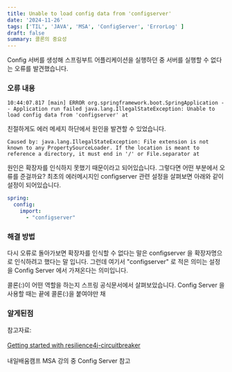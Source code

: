 ```yaml
---
title: Unable to load config data from 'configserver'
date: '2024-11-26'
tags: ['TIL', 'JAVA', 'MSA', 'ConfigServer', 'ErrorLog' ]
draft: false
summary: 콜론의 중요성
---
```


Config 서버를 생성해 스프링부트 어플리케이션을 실행하던 중 서버를 실행할 수 없다는 오류를 발견했습니다.

### 오류 내용

```
10:44:07.817 [main] ERROR org.springframework.boot.SpringApplication -- Application run failed java.lang.IllegalStateException: Unable to load config data from 'configserver' at 
```

친절하게도 에러 메세지 하단에서 원인을 발견할 수 있었습니다. 

```
Caused by: java.lang.IllegalStateException: File extension is not known to any PropertySourceLoader. If the location is meant to reference a directory, it must end in '/' or File.separator at 
```

원인은 확장자를 인식하지 못했기 때문이라고 되어있습니다. 그렇다면 어떤 부분에서 오류를 준걸까요? 최초의 에러메시지인 configserver 관련 설정을 살펴보면 아래와 같이 설정이 되어있습니다.

```yaml
spring:
  config:
    import: 
      - "configserver"          
```

### 해결 방법

다시 오류로 돌아가보면 확장자를 인식할 수 없다는 말은 configserver 을 확장자명으로 인식하려고 했다는 말 입니다. 그런데 여기서 "configserver" 로 적은 의미는 설정을 Config Server 에서 가져온다는 의미입니다.

콜론(:)이 어떤 역할을 하는지 스프링 공식문서에서 살펴보았습니다. Config Server 을 사용할 때는 끝에 콜론(:)을 붙여야만 채

### 알게된점



참고자료:<br></br>[Getting started with resilience4j-circuitbreaker](https://docs.spring.io/spring-boot/reference/features/external-config.html#features.external-config.files.importing)<br></br>내일배움캠프 MSA 강의 중 Config Server 참고
